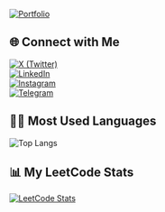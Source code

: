 [![Portfolio](https://img.shields.io/badge/Portfolio-000000?style=for-the-badge&logo=githubpages&logoColor=white)](https://panditashushukl.github.io/portfolio/)  

## 🌐 Connect with Me

[![X (Twitter)](https://img.shields.io/badge/X-1DA1F2?style=for-the-badge&logo=twitter&logoColor=white)](https://x.com/panditashushukl)  
[![LinkedIn](https://img.shields.io/badge/LinkedIn-0A66C2?style=for-the-badge&logo=linkedin&logoColor=white)](https://linkedin.com/in/panditashushukl)  
[![Instagram](https://img.shields.io/badge/Instagram-E4405F?style=for-the-badge&logo=instagram&logoColor=white)](https://instagram.com/panditashushukl)  
[![Telegram](https://img.shields.io/badge/Telegram-2CA5E0?style=for-the-badge&logo=telegram&logoColor=white)](https://t.me/panditashushukl)


## 🧑‍💻 Most Used Languages
![Top Langs](https://github-readme-stats.vercel.app/api/top-langs/?username=panditashushukl&layout=compact&theme=radical&cache_seconds=3600)



## 📊 My LeetCode Stats

[![LeetCode Stats](https://leetcard.jacoblin.cool/panditashushukl?theme=chartreuse&font=Jolly%20Lodger&ext=heatmap)](https://leetcode.com/panditashushukl/)

<!--
**panditashushukl/panditashushukl** is a ✨ _special_ ✨ repository because its `README.md` (this file) appears on your GitHub profile.

Here are some ideas to get you started:

- 🔭 I’m currently working on ...
- 🌱 I’m currently learning ...
- 👯 I’m looking to collaborate on ...
- 🤔 I’m looking for help with ...
- 💬 Ask me about ...
- 📫 How to reach me: ...
- 😄 Pronouns: ...
- ⚡ Fun fact: ...
-->
